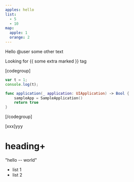 ```yaml
---
apples: hello
list:
  - 5
  - 10
map:
  apple: 1
  orange: 2
---
```


Hello @user some other text

Looking for {{ some
extra
marked }} tag

[codegroup]

```javascript
var t = 1;
console.log(t);
```
```swift
func application(_ application: UIApplication) -> Bool {
    sampleApp = SampleApplication()
    return true
}
```

[/codegroup]

[xxx]yyy

# heading+

"hello -- world"

 * list 1
 * list 2
